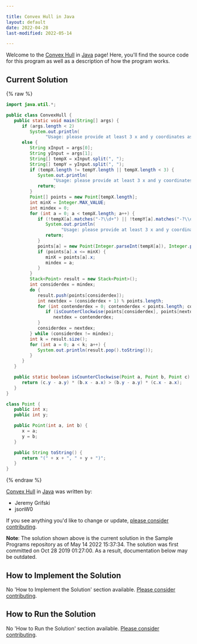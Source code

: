 ```yaml
---

title: Convex Hull in Java
layout: default
date: 2022-04-28
last-modified: 2022-05-14

---
```


Welcome to the [Convex Hull](https://sampleprograms.io/projects/convex-hull) in [Java](https://sampleprograms.io/languages/java) page! Here, you'll find the source code for this program as well as a description of how the program works.

## Current Solution

{% raw %}

```java
import java.util.*;

public class ConvexHull {
   public static void main(String[] args) {
      if (args.length < 2)
         System.out.println(
               "Usage: please provide at least 3 x and y coordinates as separate lists (e.g. \"100, 440, 210\")");
      else {
         String xInput = args[0];
         String yInput = args[1];
         String[] tempX = xInput.split(", ");
         String[] tempY = yInput.split(", ");
         if (tempX.length != tempY.length || tempX.length < 3) {
            System.out.println(
                  "Usage: please provide at least 3 x and y coordinates as separate lists (e.g. \"100, 440, 210\")");
            return;
         }
         Point[] points = new Point[tempX.length];
         int minX = Integer.MAX_VALUE;
         int mindex = 0;
         for (int a = 0; a < tempX.length; a++) {
            if (!tempX[a].matches("-?\\d+") || !tempY[a].matches("-?\\d+")) {
               System.out.println(
                     "Usage: please provide at least 3 x and y coordinates as separate lists (e.g. \"100, 440, 210\")");
               return;
            }
            points[a] = new Point(Integer.parseInt(tempX[a]), Integer.parseInt(tempY[a]));
            if (points[a].x <= minX) {
               minX = points[a].x;
               mindex = a;
            }
         }
         Stack<Point> result = new Stack<Point>();
         int considerdex = mindex;
         do {
            result.push(points[considerdex]);
            int nextdex = (considerdex + 1) % points.length;
            for (int contenderdex = 0; contenderdex < points.length; contenderdex++) {
               if (isCounterClockwise(points[considerdex], points[nextdex], points[contenderdex]))
                  nextdex = contenderdex;
            }
            considerdex = nextdex;
         } while (considerdex != mindex);
         int k = result.size();
         for (int a = 0; a < k; a++) {
            System.out.println(result.pop().toString());
         }
      }
   }

   public static boolean isCounterClockwise(Point a, Point b, Point c) {
      return (c.y - a.y) * (b.x - a.x) > (b.y - a.y) * (c.x - a.x);
   }
}

class Point {
   public int x;
   public int y;

   public Point(int a, int b) {
      x = a;
      y = b;
   }

   public String toString() {
      return "(" + x + ", " + y + ")";
   }
}
```

{% endraw %}

[Convex Hull](https://sampleprograms.io/projects/convex-hull) in [Java](https://sampleprograms.io/languages/java) was written by:

- Jeremy Grifski
- jsonW0

If you see anything you'd like to change or update, [please consider contributing](https://github.com/TheRenegadeCoder/sample-programs).

**Note**: The solution shown above is the current solution in the Sample Programs repository as of May 14 2022 15:37:34. The solution was first committed on Oct 28 2019 01:27:00. As a result, documentation below may be outdated.

## How to Implement the Solution

No 'How to Implement the Solution' section available. [Please consider contributing](https://github.com/TheRenegadeCoder/sample-programs-website).

## How to Run the Solution

No 'How to Run the Solution' section available. [Please consider contributing](https://github.com/TheRenegadeCoder/sample-programs-website).